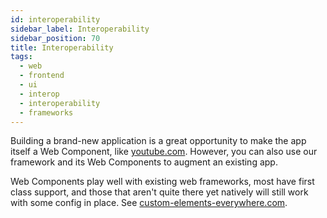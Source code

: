```yaml
---
id: interoperability
sidebar_label: Interoperability
sidebar_position: 70
title: Interoperability
tags:
  - web
  - frontend
  - ui
  - interop
  - interoperability
  - frameworks
---
```


Building a brand-new application is a great opportunity to make the app itself a Web Component,
like [youtube.com](http://youtube.com). However, you can also use our framework and its Web Components to augment an
existing app.

Web Components play well with existing web frameworks, most have first class support, and those that aren't quite there
yet natively will still work with some config in place. See [custom-elements-everywhere.com](https://custom-elements-everywhere.com).